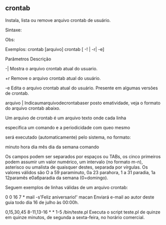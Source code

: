 ## crontab 
Instala, lista ou remove arquivo crontab de usuário.

Sintaxe:

Obs:

Exemplos:
crontab [arquivo]
crontab [ -! | -r| -e]

Parâmetros Descrição

 

-| Mostra o arquivo crontab atual do usuario.

+r Remove o arquivo crontab atual do usuário.

-e Edita o arquivo crontab atual do usuário. Presente
em algumas versões de crontab.

arquivo | Indicaumarquivodecrontabaser posto ematividade,
veja o formato do arquivo crontab abaixo.

Um arquivo de crontab é um arquivo texto onde cada linha

especifica um comando e a periodicidade com queo mesmo

será executado (automaticamente) pelo sistema, no formato:

minuto hora dia mês dia da semana comando

Os campos podem ser separados por espaços ou TABs, os
cinco primeiros podem assumir um valor numérico, um
intervalo (no formato m-n), asterisco ou umalista de quaisquer
destes, separada por vírgulas. Os valores válidos são O a 59
paraminuto, 0a 23 parahora, 1 a 31 paradia, 1a 12paramês
e0a6paradia da semana (0=domingo).

Seguem exemplos de linhas válidas de um arquivo crontab:

0 0 16 7 * mail -s'Feliz aniversario!' macan
Enviará e-mail ao autor deste guia todo dia 16 de julho às 00:00h.

0,15,30,45 8-11,13-16 * * 1-5 /bin/teste.pl
Executa o script teste.pl de quinze em quinze minutos, de segunda
a sexta-feira, no horário comercial.



